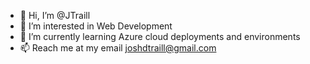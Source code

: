 - 👋 Hi, I’m @JTraill
- 👀 I’m interested in Web Development
- 🌱 I’m currently learning Azure cloud deployments and environments
- 📫 Reach me at my email joshdtraill@gmail.com

<!---
JTraill/JTraill is a ✨ special ✨ repository because its `README.md` (this file) appears on your GitHub profile.
You can click the Preview link to take a look at your changes.
--->
